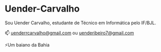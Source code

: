 # Uender-Carvalho

Sou Uender Carvalho, estudante de Técnico em Informática pelo IF/BJL.

📫 uenderrcarvalho@gmail.com ou uenderibeiro7@gmail.com

⚡Um baiano da Bahia
